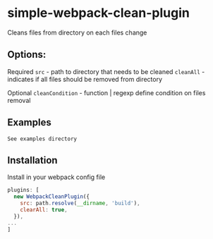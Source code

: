 # simple-webpack-clean-plugin

Cleans files from directory on each files change

## Options:

  Required
  ``` src ``` - path to directory that needs to be cleaned
  ``` cleanAll ``` - indicates if all files should be removed from directory

  Optional
  ``` cleanCondition ``` - function | regexp define condition on files removal


## Examples

    See examples directory

## Installation

Install in your webpack config file

 
  ```javascript
  plugins: [
    new WebpackCleanPlugin({
      src: path.resolve(__dirname, 'build'),
      clearAll: true,
    }),
  ...
  ]
